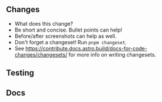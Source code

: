 ## Changes

- What does this change?
- Be short and concise. Bullet points can help!
- Before/after screenshots can help as well.
- Don't forget a changeset! Run `pnpm changeset`.
- See https://contribute.docs.astro.build/docs-for-code-changes/changesets/ for more info on writing changesets.

## Testing

<!-- How was this change tested? -->
<!-- DON'T DELETE THIS SECTION! If no tests added, explain why. -->

## Docs

<!-- Could this affect a user’s behavior? We probably need to update docs! -->
<!-- If docs will be needed or you’re not sure, uncomment the next line: -->
<!-- /cc @withastro/maintainers-docs for feedback! -->

<!-- DON'T DELETE THIS SECTION! If no docs added, explain why.-->
<!-- https://github.com/withastro/docs -->
